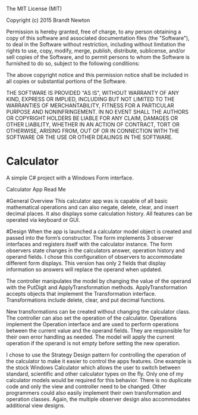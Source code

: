 The MIT License (MIT)

Copyright (c) 2015 Brandt Newton

Permission is hereby granted, free of charge, to any person obtaining a copy
of this software and associated documentation files (the "Software"), to deal
in the Software without restriction, including without limitation the rights
to use, copy, modify, merge, publish, distribute, sublicense, and/or sell
copies of the Software, and to permit persons to whom the Software is
furnished to do so, subject to the following conditions:

The above copyright notice and this permission notice shall be included in all
copies or substantial portions of the Software.

THE SOFTWARE IS PROVIDED "AS IS", WITHOUT WARRANTY OF ANY KIND, EXPRESS OR
IMPLIED, INCLUDING BUT NOT LIMITED TO THE WARRANTIES OF MERCHANTABILITY,
FITNESS FOR A PARTICULAR PURPOSE AND NONINFRINGEMENT. IN NO EVENT SHALL THE
AUTHORS OR COPYRIGHT HOLDERS BE LIABLE FOR ANY CLAIM, DAMAGES OR OTHER
LIABILITY, WHETHER IN AN ACTION OF CONTRACT, TORT OR OTHERWISE, ARISING FROM,
OUT OF OR IN CONNECTION WITH THE SOFTWARE OR THE USE OR OTHER DEALINGS IN THE
SOFTWARE.

# Calculator
A simple C# project with a Windows Form interface.

Calculator App Read Me

#General Overview
This calculator app was is capable of all basic mathematical operations and can also negate, 
delete, clear, and insert decimal places. It also displays some calculation history.  All 
features can be operated via keyboard or GUI.

#Design
When the app is launched a calculator model object is created and passed into the form’s 
constructor. The form implements 3 observer interfaces and registers itself with the 
calculator instance. The form observers state changes in the calculators answer, operation 
history and operand fields. I chose this configuration of observers to accommodate different 
form displays. This version has only 2 fields that display information so answers will 
replace the operand when updated.

The controller manipulates the model by changing the value of the operand with the PutDigit 
and ApplyTransformation methods. ApplyTransformation accepts objects that implement the 
Transformation interface. Transformations include delete, clear, and put decimal functions. 

New transformations can be created without changing the calculator class.  The controller can 
also set the operation of the calculator. Operations implement the Operation interface and 
are used to perform operations between the current value and the operand fields. They are 
responsible for their own error handling as needed. The model will apply the current 
operation if the operand is not empty before setting the new operation.

I chose to use the Strategy Design pattern for controlling the operation of the calculator 
to make it easier to control the apps features. One example is the stock Windows Calculator 
which allows the user to switch between standard, scientific and other calculator types on the 
fly. Only one of my calculator models would be required for this behavior. There is no 
duplicate code and only the view and controller need to be changed. Other programmers could 
also easily implement their own transformation and operation classes. Again, the multiple 
observer design also accommodates additional view designs.
